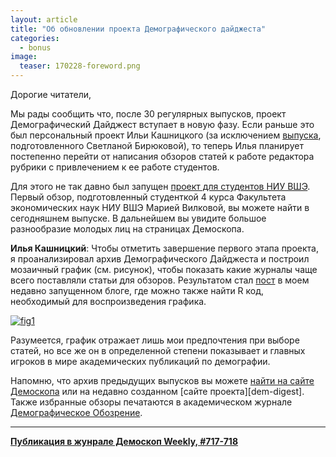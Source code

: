 ```yaml
---
layout: article
title: "Об обновлении проекта Демографического дайджеста"
categories: 
  - bonus
image:
  teaser: 170228-foreword.png
---
```


Дорогие читатели,

Мы рады сообщить что, после 30 регулярных выпусков, проект Демографический Дайджест вступает в новую фазу. Если раньше это был персональный проект Ильи Кашницкого (за исключением [выпуска][sv], подготовленного Светланой Бирюковой), то теперь Илья планирует постепенно перейти от написания обзоров статей к работе редактора рубрики с привлечением к ее работе студентов.

Для этого не так давно был запущен [проект для студентов НИУ ВШЭ][proj]. Первый обзор, подготовленный студенткой 4 курса Факультета экономических наук НИУ ВШЭ Марией Вилковой, вы можете найти в сегодняшнем выпуске. В дальнейшем вы увидите большое разнообразие молодых лиц на страницах Демоскопа.

**Илья Кашницкий**: Чтобы отметить завершение первого этапа проекта, я проанализировал архив Демографического Дайджеста и построил мозаичный график (см. рисунок), чтобы показать какие журналы чаще всего поставляли статьи для обзоров. Результатом стал [пост][post] в моем недавно запущенном блоге, где можно также найти R код, необходимый для воспроизведения графика.

[![fig1][f1]][f1]  

Разумеется, график отражает лишь мои предпочтения при выборе статей, но все же он в определенной степени показывает и главных игроков в мире академических публикаций по демографии.

Напомню, что архив предыдущих выпусков вы можете [найти на сайте Демоскопа][demoscope] или на недавно созданном [сайте проекта][dem-digest]. Также избранные обзоры печатаются в академическом журнале [Демографическое Обозрение][demrev].




[f1]: /dem-digest/images/2017/717-fig-dd-stats.png

[sv]: http://demoscope.ru/weekly/2016/0705/digest01.php
[proj]: https://www.hse.ru/org/hse/pfair/199751652.html
[post]: https://ikashnitsky.github.io/2017/dd-journals-frequency/
[demoscope]: http://demoscope.ru/weekly/arc/arcdigest.php
[dem-disgest]: https://ikashnitsky.github.io/dem-digest/
[demrev]: https://demreview.hse.ru/

***
**[Публикация в жунрале Демоскоп Weekly, #717-718](http://demoscope.ru/weekly/2017/0717/digest04.php)**